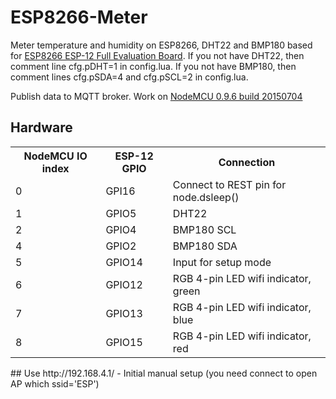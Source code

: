 # ESP8266-Meter
Meter temperature and humidity on ESP8266, DHT22 and BMP180 based  for <a href="http://www.aliexpress.com/af/ESP8266-ESP%25252d12-Board.html">ESP8266 ESP-12 Full Evaluation Board</a>.
If you not have DHT22, then comment line cfg.pDHT=1 in config.lua.
If you not have BMP180, then comment lines cfg.pSDA=4 and cfg.pSCL=2 in config.lua.

Publish data to MQTT broker.
Work on <a href="https://github.com/nodemcu/nodemcu-firmware/releases/tag/0.9.6-dev_20150704">NodeMCU 0.9.6 build 20150704</a>

## Hardware
<table>
    <tr>
      <th>NodeMCU IO index</th>
      <th>ESP-12 GPIO</th>
      <th>Connection</th>
    </tr>
    <tr>
        <td>0</td>
        <td>GPI16</td>
        <td>Connect to REST pin for node.dsleep()</td>
    </tr>
    <tr>
        <td>1</td>
        <td>GPIO5</td>
        <td>DHT22</td>
    </tr>
    <tr>
        <td>2</td>
        <td>GPIO4</td>
        <td>BMP180 SCL</td>
    </tr>
    <tr>
        <td>4</td>
        <td>GPIO2</td>
        <td>BMP180 SDA</td>
    </tr>
    <tr>
        <td>5</td>
        <td>GPIO14</td>
        <td>Input for setup mode</td>
    </tr>
    <tr>
        <td>6</td>
        <td>GPIO12</td>
        <td>RGB 4-pin LED wifi indicator, green</td>
    </tr>
    <tr>
        <td>7</td>
        <td>GPIO13</td>
        <td>RGB 4-pin LED wifi indicator, blue</td>
    </tr>
    <tr>
        <td>8</td>
        <td>GPIO15</td>
        <td>RGB 4-pin LED wifi indicator, red</td>
    </tr>
</table>
## Use
http://192.168.4.1/ - Initial manual setup (you need connect to open AP which ssid='ESP')<br/>
